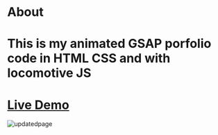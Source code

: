 # About
# This is my animated GSAP porfolio code in HTML CSS and with locomotive JS
# [Live Demo](https://avi-codesmith.netlify.app/)
![updatedpage](https://github.com/user-attachments/assets/fcf1918e-1110-4ab2-8d0e-429c58b8e26c)
